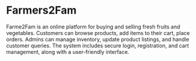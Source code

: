 # Farmers2Fam
Farme2Fam is an online platform for buying and selling fresh fruits and vegetables. Customers can browse products, add items to their cart, place orders. Admins can manage inventory, update product listings, and handle customer queries. The system includes secure login, registration, and cart management, along with a user-friendly interface.
